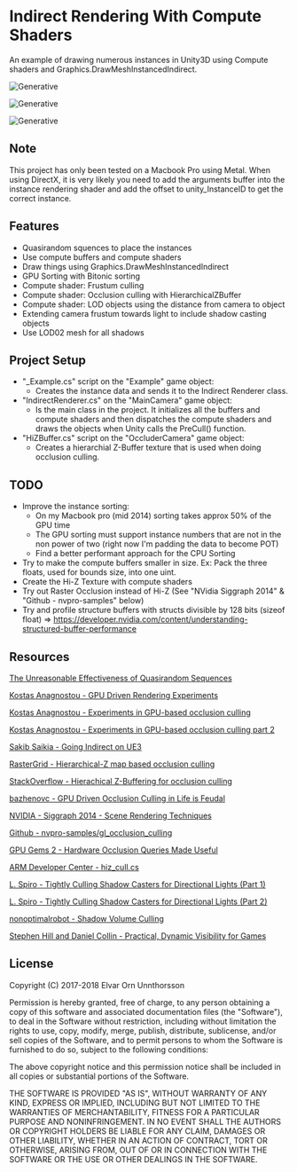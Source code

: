 Indirect Rendering With Compute Shaders
========

An example of drawing numerous instances in Unity3D using Compute shaders and Graphics.DrawMeshInstancedIndirect.

![Generative](https://raw.githubusercontent.com/ellioman/Indirect-Rendering-With-Compute-Shaders/master/Gifs/IndirectRendering_01_FrustumCulling.gif)

![Generative](https://raw.githubusercontent.com/ellioman/Indirect-Rendering-With-Compute-Shaders/master/Gifs/IndirectRendering_02_Occlusion.gif)

![Generative](https://raw.githubusercontent.com/ellioman/Indirect-Rendering-With-Compute-Shaders/master/Gifs/IndirectRendering_03_LOD.gif)

## Note
This project has only been tested on a Macbook Pro using Metal. When using DirectX, it is very likely you need to add the arguments buffer into the instance rendering shader and add the offset to unity_InstanceID to get the correct instance.

## Features

- Quasirandom squences to place the instances
- Use compute buffers and compute shaders
- Draw things using Graphics.DrawMeshInstancedIndirect
- GPU Sorting with Bitonic sorting
- Compute shader: Frustum culling
- Compute shader: Occlusion culling with HierarchicalZBuffer
- Compute shader: LOD objects using the distance from camera to object
- Extending camera frustum towards light to include shadow casting objects
- Use LOD02 mesh for all shadows

## Project Setup
- "_Example.cs" script on the "Example" game object:
	- Creates the instance data and sends it to the Indirect Renderer class.
- "IndirectRenderer.cs" on the "MainCamera" game object:
	- Is the main class in the project. It initializes all the buffers and compute shaders and then dispatches the compute shaders and draws the objects when Unity calls the PreCull() function.
- "HiZBuffer.cs" script on the "OccluderCamera" game object:
	- Creates a hierarchial Z-Buffer texture that is used when doing occlusion culling.

## TODO
- Improve the instance sorting:
	- On my Macbook pro (mid 2014) sorting takes approx 50% of the GPU time
	- The GPU sorting must support instance numbers that are not in the non power of two (right now I'm padding the data to become POT)
	- Find a better performant approach for the CPU Sorting
- Try to make the compute buffers smaller in size. Ex: Pack the three floats, used for bounds size, into one uint.
- Create the Hi-Z Texture with compute shaders
- Try out Raster Occlusion instead of Hi-Z (See "NVidia Siggraph 2014" & "Github - nvpro-samples" below)
- Try and profile structure buffers with structs divisible by 128 bits (sizeof float) => https://developer.nvidia.com/content/understanding-structured-buffer-performance

## Resources

[The Unreasonable Effectiveness of Quasirandom Sequences](http://extremelearning.com.au/unreasonable-effectiveness-of-quasirandom-sequences/)

[Kostas Anagnostou - GPU Driven Rendering Experiments](http://bit.ly/Kostas-GPUDrivenRenderingExperiments)

[Kostas Anagnostou - Experiments in GPU-based occlusion culling](https://interplayoflight.wordpress.com/2017/11/15/experiments-in-gpu-based-occlusion-culling/)

[Kostas Anagnostou - Experiments in GPU-based occlusion culling part 2](https://interplayoflight.wordpress.com/2018/01/15/experiments-in-gpu-based-occlusion-culling-part-2-multidrawindirect-and-mesh-lodding/)

[Sakib Saikia - Going Indirect on UE3](https://sakibsaikia.github.io/graphics/2017/08/18/Going-Indirect-On-UE3.html)

[RasterGrid - Hierarchical-Z map based occlusion culling](http://rastergrid.com/blog/2010/10/hierarchical-z-map-based-occlusion-culling/)

[StackOverflow - Hierachical Z-Buffering for occlusion culling](https://gamedev.stackexchange.com/questions/112155/hierachical-z-buffering-for-occlusion-culling)

[bazhenovc -  GPU Driven Occlusion Culling in Life is Feudal ](https://bazhenovc.github.io/blog/post/gpu-driven-occlusion-culling-slides-lif/)

[NVIDIA - Siggraph 2014 - Scene Rendering Techniques](http://on-demand.gputechconf.com/siggraph/2014/presentation/SG4117-OpenGL-Scene-Rendering-Techniques.pdf)

[Github - nvpro-samples/gl_occlusion_culling](https://github.com/nvpro-samples/gl_occlusion_culling)

[GPU Gems 2 - Hardware Occlusion Queries Made Useful](https://developer.nvidia.com/gpugems/GPUGems2/gpugems2_chapter06.html)

[ARM Developer Center - hiz_cull.cs](https://arm-software.github.io/opengl-es-sdk-for-android/hiz__cull_8cs_source.html)

[L. Spiro - Tightly Culling Shadow Casters for Directional Lights (Part 1)](http://lspiroengine.com/?p=153)

[L. Spiro - Tightly Culling Shadow Casters for Directional Lights (Part 2)](http://lspiroengine.com/?p=187)

[nonoptimalrobot - Shadow Volume Culling](https://nonoptimalrobot.wordpress.com/2012/04/19/shadow-volume-culling/)

[Stephen Hill and Daniel Collin - Practical, Dynamic Visibility for Games](https://blog.selfshadow.com/publications/practical-visibility/)


License
-------

Copyright (C) 2017-2018 Elvar Orn Unnthorsson

Permission is hereby granted, free of charge, to any person obtaining a copy of
this software and associated documentation files (the "Software"), to deal in
the Software without restriction, including without limitation the rights to
use, copy, modify, merge, publish, distribute, sublicense, and/or sell copies of
the Software, and to permit persons to whom the Software is furnished to do so,
subject to the following conditions:

The above copyright notice and this permission notice shall be included in all
copies or substantial portions of the Software.

THE SOFTWARE IS PROVIDED "AS IS", WITHOUT WARRANTY OF ANY KIND, EXPRESS OR
IMPLIED, INCLUDING BUT NOT LIMITED TO THE WARRANTIES OF MERCHANTABILITY, FITNESS
FOR A PARTICULAR PURPOSE AND NONINFRINGEMENT. IN NO EVENT SHALL THE AUTHORS OR
COPYRIGHT HOLDERS BE LIABLE FOR ANY CLAIM, DAMAGES OR OTHER LIABILITY, WHETHER
IN AN ACTION OF CONTRACT, TORT OR OTHERWISE, ARISING FROM, OUT OF OR IN
CONNECTION WITH THE SOFTWARE OR THE USE OR OTHER DEALINGS IN THE SOFTWARE.
